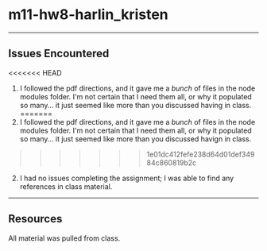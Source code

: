 # m11-hw8-harlin_kristen

***

## Issues Encountered

<<<<<<< HEAD
1. I followed the pdf directions, and it gave me a *bunch* of files in the node modules folder. I'm not certain that I need them all, or why it populated so many... it just seemed like more than you discussed having in class.
=======
1. I followed the pdf directions, and it gave me a *bunch* of files in the node modules folder. I'm not certain that I need them all, or why it populated so many... it just seemed like more than you discussed havign in class.
>>>>>>> 1e01dc412fefe238d64d01def34984c860819b2c

2. I had no issues completing the assignment; I was able to find any references in class material.

***

## Resources

All material was pulled from class.
